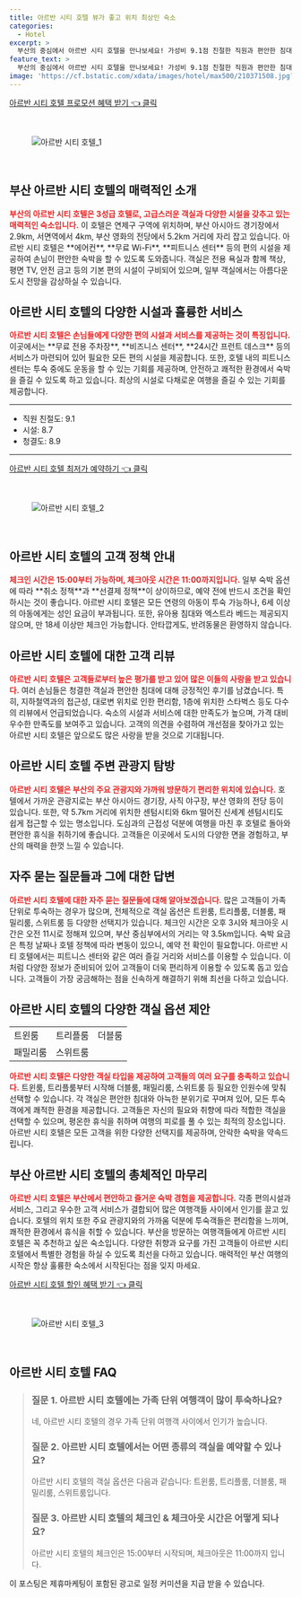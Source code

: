 ```yaml
---
title: 아르반 시티 호텔 뷰가 좋고 위치 최상인 숙소
categories:
  - Hotel
excerpt: >
  부산의 중심에서 아르반 시티 호텔을 만나보세요! 가성비 9.1점 친절한 직원과 편안한 침대가 여러분을 기다립니다. 1층 스타벅스와 가까운 위치는 덤! 클릭만 하셔도 여행의 시작이 열립니다!
feature_text: >
  부산의 중심에서 아르반 시티 호텔을 만나보세요! 가성비 9.1점 친절한 직원과 편안한 침대가 여러분을 기다립니다. 1층 스타벅스와 가까운 위치는 덤! 클릭만 하셔도 여행의 시작이 열립니다!
image: 'https://cf.bstatic.com/xdata/images/hotel/max500/210371508.jpg?k=3a7dddf70a30e11036d4e9ad36d5986ef6a6c2aa098cba8c10bea2ec8e68eb8d&o=&hp=1'
---
```


<p><a class="modoo-button" href="https://tinyurl.com/28xw8q2o" rel="nofollow noopener">아르반 시티 호텔 프로모션 혜택 받기 👈 클릭</a></p><br/>
<figure class="image"><img alt="아르반 시티 호텔_1" src="https://cf.bstatic.com/xdata/images/hotel/max1024x768/93022252.jpg?k=a43f6eb98258d5366b966e969fe6848dad7c0fe063051a1ab42fb54028078c77&amp;o=&amp;hp=1"/></figure><br/>

<h2 id="부산_아르반_시티_호텔_소개">부산 아르반 시티 호텔의 매력적인 소개</h2>
<p><b><span style="color: #ee2323;">부산의 아르반 시티 호텔은 3성급 호텔로, 고급스러운 객실과 다양한 시설을 갖추고 있는 매력적인 숙소입니다.</span></b> 이 호텔은 연제구 구역에 위치하며, 부산 아시아드 경기장에서 2.9km, 서면역에서 4km, 부산 영화의 전당에서 5.2km 거리에 자리 잡고 있습니다. 아르반 시티 호텔은 **에어컨**, **무료 Wi-Fi**, **피트니스 센터** 등의 편의 시설을 제공하여 손님이 편안한 숙박을 할 수 있도록 도와줍니다. 객실은 전용 욕실과 함께 책상, 평면 TV, 안전 금고 등의 기본 편의 시설이 구비되어 있으며, 일부 객실에서는 아름다운 도시 전망을 감상하실 수 있습니다. </p>
<h2 id="호텔_시설과_서비스">아르반 시티 호텔의 다양한 시설과 훌륭한 서비스</h2>
<p><b><span style="color: #ee2323;">아르반 시티 호텔은 손님들에게 다양한 편의 시설과 서비스를 제공하는 것이 특징입니다.</span></b> 이곳에서는 **무료 전용 주차장**, **비즈니스 센터**, **24시간 프런트 데스크** 등의 서비스가 마련되어 있어 필요한 모든 편의 시설을 제공합니다. 또한, 호텔 내의 피트니스 센터는 투숙 중에도 운동을 할 수 있는 기회를 제공하며, 안전하고 쾌적한 환경에서 숙박을 즐길 수 있도록 하고 있습니다. 최상의 시설로 다채로운 여행을 즐길 수 있는 기회를 제공합니다.</p>
<hr/>
<ul>
<li>직원 친절도: 9.1</li>
<li>시설: 8.7</li>
<li>청결도: 8.9</li>
</ul>
<hr/>
<p><a class="modoo-button" href="https://tinyurl.com/28xw8q2o" rel="nofollow noopener">아르반 시티 호텔 최저가 예약하기 👈 클릭</a></p><br/>
<figure class="image"><img alt="아르반 시티 호텔_2" src="https://cf.bstatic.com/xdata/images/hotel/max500/210371508.jpg?k=3a7dddf70a30e11036d4e9ad36d5986ef6a6c2aa098cba8c10bea2ec8e68eb8d&amp;o=&amp;hp=1"/></figure><br/>
<h2 id="호텔_정책">아르반 시티 호텔의 고객 정책 안내</h2>
<p><b><span style="color: #ee2323;">체크인 시간은 15:00부터 가능하며, 체크아웃 시간은 11:00까지입니다.</span></b> 일부 숙박 옵션에 따라 **취소 정책**과 **선결제 정책**이 상이하므로, 예약 전에 반드시 조건을 확인하시는 것이 좋습니다. 아르반 시티 호텔은 모든 연령의 아동이 투숙 가능하나, 6세 이상의 아동에게는 성인 요금이 부과됩니다. 또한, 유아용 침대와 엑스트라 베드는 제공되지 않으며, 만 18세 이상만 체크인 가능합니다. 안타깝게도, 반려동물은 환영하지 않습니다.</p>
<h2 id="고객_리뷰">아르반 시티 호텔에 대한 고객 리뷰</h2>
<p><b><span style="color: #ee2323;">아르반 시티 호텔은 고객들로부터 높은 평가를 받고 있어 많은 이들의 사랑을 받고 있습니다.</span></b> 여러 손님들은 청결한 객실과 편안한 침대에 대해 긍정적인 후기를 남겼습니다. 특히, 지하철역과의 접근성, 대로변 위치로 인한 편리함, 1층에 위치한 스타벅스 등도 다수의 리뷰에서 언급되었습니다. 숙소의 시설과 서비스에 대한 만족도가 높으며, 가격 대비 우수한 만족도를 보여주고 있습니다. 고객의 의견을 수렴하여 개선점을 찾아가고 있는 아르반 시티 호텔은 앞으로도 많은 사랑을 받을 것으로 기대됩니다.</p>
<h2 id="주변관광지_소개">아르반 시티 호텔 주변 관광지 탐방</h2>
<p><b><span style="color: #ee2323;">아르반 시티 호텔은 부산의 주요 관광지와 가까워 방문하기 편리한 위치에 있습니다.</span></b> 호텔에서 가까운 관광지로는 부산 아시아드 경기장, 사직 야구장, 부산 영화의 전당 등이 있습니다. 또한, 약 5.7km 거리에 위치한 센텀시티와 6km 떨어진 신세계 센텀시티도 쉽게 접근할 수 있는 명소입니다. 도심과의 근접성 덕분에 여행을 마친 후 호텔로 돌아와 편안한 휴식을 취하기에 좋습니다. 고객들은 이곳에서 도시의 다양한 면을 경험하고, 부산의 매력을 한껏 느낄 수 있습니다.</p>
<h2 id="자주_묻는_질문들">자주 묻는 질문들과 그에 대한 답변</h2>
<p><b><span style="color: #ee2323;">아르반 시티 호텔에 대한 자주 묻는 질문들에 대해 알아보겠습니다.</span></b> 많은 고객들이 가족 단위로 투숙하는 경우가 많으며, 전체적으로 객실 옵션은 트윈룸, 트리플룸, 더블룸, 패밀리룸, 스위트룸 등 다양한 선택지가 있습니다. 체크인 시간은 오후 3시와 체크아웃 시간은 오전 11시로 정해져 있으며, 부산 중심부에서의 거리는 약 3.5km입니다. 숙박 요금은 특정 날짜나 호텔 정책에 따라 변동이 있으니, 예약 전 확인이 필요합니다. 아르반 시티 호텔에서는 피트니스 센터와 같은 여러 즐길 거리와 서비스를 이용할 수 있습니다. 이처럼 다양한 정보가 준비되어 있어 고객들이 더욱 편리하게 이용할 수 있도록 돕고 있습니다. 고객들이 가장 궁금해하는 점을 신속하게 해결하기 위해 최선을 다하고 있습니다.</p>
<h2 id="다양한_객실_options">아르반 시티 호텔의 다양한 객실 옵션 제안</h2>
<table>
<tr>
<td>트윈룸</td>
<td>트리플룸</td>
<td>더블룸</td>
</tr>
<tr>
<td>패밀리룸</td>
<td>스위트룸</td>
<td></td>
</tr>
</table>
<p><b><span style="color: #ee2323;">아르반 시티 호텔은 다양한 객실 타입을 제공하여 고객들의 여러 요구를 충족하고 있습니다.</span></b> 트윈룸, 트리플룸부터 시작해 더블룸, 패밀리룸, 스위트룸 등 필요한 인원수에 맞춰 선택할 수 있습니다. 각 객실은 편안한 침대와 아늑한 분위기로 꾸며져 있어, 모든 투숙객에게 쾌적한 환경을 제공합니다. 고객들은 자신의 필요와 취향에 따라 적합한 객실을 선택할 수 있으며, 평온한 휴식을 취하며 여행의 피로를 풀 수 있는 최적의 장소입니다. 아르반 시티 호텔은 모든 고객을 위한 다양한 선택지를 제공하며, 안락한 숙박을 약속드립니다.</p>
<h2 id="마무리_정리">부산 아르반 시티 호텔의 총체적인 마무리</h2>
<p><b><span style="color: #ee2323;">아르반 시티 호텔은 부산에서 편안하고 즐거운 숙박 경험을 제공합니다.</span></b> 각종 편의시설과 서비스, 그리고 우수한 고객 서비스가 결합되어 많은 여행객들 사이에서 인기를 끌고 있습니다. 호텔의 위치 또한 주요 관광지와의 가까움 덕분에 투숙객들은 편리함을 느끼며, 쾌적한 환경에서 휴식을 취할 수 있습니다. 부산을 방문하는 여행객들에게 아르반 시티 호텔은 꼭 추천하고 싶은 숙소입니다. 다양한 취향과 요구를 가진 고객들이 아르반 시티 호텔에서 특별한 경험을 하실 수 있도록 최선을 다하고 있습니다. 매력적인 부산 여행의 시작은 항상 훌륭한 숙소에서 시작된다는 점을 잊지 마세요.</p>

<p><a class="modoo-button" href="https://tinyurl.com/28xw8q2o" rel="nofollow noopener">아르반 시티 호텔 할인 혜택 받기 👈 클릭</a></p><br>

<figure class="image"><img src="https://cf.bstatic.com/xdata/images/hotel/max500/159925348.jpg?k=b68f5f76e8aadde24cea7fba00f69401bb4190fbf26059f6b24dd2d9ce150816&o=&hp=1" alt="아르반 시티 호텔_3"></figure><br>
<h2 id="아르반 시티 호텔_FAQ">아르반 시티 호텔 FAQ</h2>
<div itemscope="" itemtype="https://schema.org/FAQPage"> 
<blockquote> 
<div itemscope="" itemprop="mainEntity" itemtype="https://schema.org/Question"> 
<h3 id="질문_1" itemprop="name">질문 1. 아르반 시티 호텔에는 가족 단위 여행객이 많이 투숙하나요?</h3> 
<div itemscope="" itemprop="acceptedAnswer" itemtype="https://schema.org/Answer"> 
<span itemprop="text"> 
<p>네, 아르반 시티 호텔의 경우 가족 단위 여행객 사이에서 인기가 높습니다.</p> 
</span> 
</div> 
</div> 
<div itemscope="" itemprop="mainEntity" itemtype="https://schema.org/Question"> 
<h3 id="질문_2" itemprop="name">질문 2. 아르반 시티 호텔에서는 어떤 종류의 객실을 예약할 수 있나요?</h3> 
<div itemscope="" itemprop="acceptedAnswer" itemtype="https://schema.org/Answer"> 
<span itemprop="text"> 
<p>아르반 시티 호텔의 객실 옵션은 다음과 같습니다: 트윈룸, 트리플룸, 더블룸, 패밀리룸, 스위트룸입니다.</p> 
</span> 
</div> 
</div> 
<div itemscope="" itemprop="mainEntity" itemtype="https://schema.org/Question"> 
<h3 id="질문_3" itemprop="name">질문 3. 아르반 시티 호텔의 체크인 & 체크아웃 시간은 어떻게 되나요?</h3> 
<div itemscope="" itemprop="acceptedAnswer" itemtype="https://schema.org/Answer"> 
<span itemprop="text"> 
<p>아르반 시티 호텔의 체크인은 15:00부터 시작되며, 체크아웃은 11:00까지 입니다.</p> 
</span> 
</div> 
</div> 
</blockquote> 
</div><p>이 포스팅은 제휴마케팅이 포함된 광고로 일정 커미션을 지급 받을 수 있습니다.</p>

